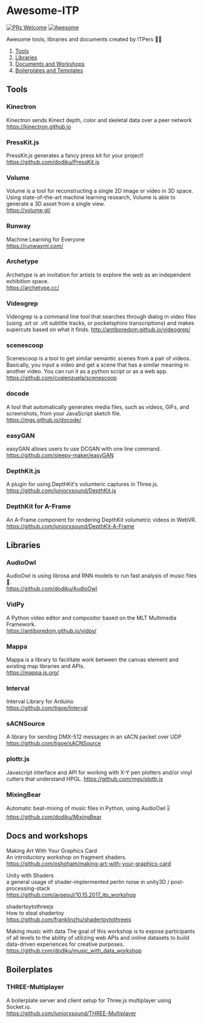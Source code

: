 # Awesome-ITP
[![PRs Welcome](https://img.shields.io/badge/PRs-welcome-brightgreen.svg?style=flat-square)](http://makeapullrequest.com)
[![Awesome](https://awesome.re/badge.svg)](https://awesome.re)

Awesome tools, libraries and documents created by ITPers ✊🏻
1. [Tools](#tools)
1. [Libraries](#libraries)
1. [Documents and Workshops](#docs-and-workshops)
1. [Boilerplates and Templates](#boilerplates)


## Tools
### Kinectron
Kinectron sends Kinect depth, color and skeletal data over a peer network
https://kinectron.github.io

### PressKit.js  
PressKit.js generates a fancy press kit for your project!  
https://github.com/dodiku/PressKit.js   

### Volume  
Volume is a tool for reconstructing a single 2D image or video in 3D space. Using state-of-the-art machine learning research, Volume is able to generate a 3D asset from a single view.  
https://volume.gl/  

### Runway   
Machine Learning for Everyone  
https://runwayml.com/   

### Archetype  
Archetype is an invitation for artists to explore the web as an independent exhibition space.  
https://archetype.cc/  

### Videogrep  
Videogrep is a command line tool that searches through dialog in video files (using .srt or .vtt subtitle tracks, or pocketsphinx transcriptions) and makes supercuts based on what it finds.
http://antiboredom.github.io/videogrep/  

### scenescoop  
Scenescoop is a tool to get similar semantic scenes from a pair of videos. Basically, you input a video and get a scene that has a similar meaning in another video. You can run it as a python script or as a web app.  
https://github.com/cvalenzuela/scenescoop  

### docode  
A tool that automatically generates media files, such as videos, GIFs, and screenshots, from your JavaScript sketch file.  
https://mgs.github.io/docode/  

### easyGAN  
easyGAN allows users to use DCGAN with one line command.  
https://github.com/sleepy-maker/easyGAN  

### DepthKit.js
A plugin for using DepthKit's volumteric captures in Three.js.  
https://github.com/juniorxsound/DepthKit.js

### DepthKit for A-Frame
An A-Frame component for rendering DepthKit volumetric videos in WebVR.  
https://github.com/juniorxsound/DepthKit-A-Frame

## Libraries
### AudioOwl  
AudioOwl is using librosa and RNN models to run fast analysis of music files 🎸.  
https://github.com/dodiku/AudioOwl  

### VidPy  
A Python video editor and compositor based on the MLT Multimedia Framework.  
https://antiboredom.github.io/vidpy/  

### Mappa  
Mappa is a library to facilitate work between the canvas element and existing map libraries and APIs.  
https://mappa.js.org/  


### Interval  
Interval Library for Arduino  
https://github.com/tigoe/Interval  

### sACNSource  
A library for sending DMX-512 messages in an sACN packet over UDP  
https://github.com/tigoe/sACNSource


### plottr.js  
Javascript interface and API for working with X-Y pen plotters and/or vinyl cutters that understand HPGL.
https://github.com/mgs/plottr.js  


### MixingBear
Automatic beat-mixing of music files in Python, using AudioOwl 🎚  
https://github.com/dodiku/MixingBear  

## Docs and workshops
Making Art With Your Graphics Card  
An introductory workshop on fragment shaders.  
https://github.com/oshoham/making-art-with-your-graphics-card
  
Unity with Shaders  
a general usage of shader-implermented perlin noise in unity3D / post-processing-stack  
https://github.com/avseoul/10.15.2017_itp_workshop  

shadertoytothreejs  
How to steal shadertoy  
https://github.com/franklinzhu/shadertoytothreejs

Making music with data
The goal of this workshop is to expose participants of all levels to the ability of utilizing web APIs and online datasets to build data-driven experiences for creative purposes.  
https://github.com/dodiku/music_with_data_workshop

## Boilerplates
### THREE-Multiplayer
A boilerplate server and client setup for Three.js multiplayer using Socket.io.  
https://github.com/juniorxsound/THREE-Multiplayer
